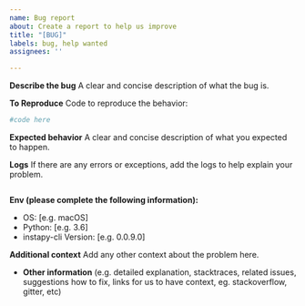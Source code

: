 ```yaml
---
name: Bug report
about: Create a report to help us improve
title: "[BUG]"
labels: bug, help wanted
assignees: ''

---
```


**Describe the bug**
A clear and concise description of what the bug is.

**To Reproduce**
Code to reproduce the behavior:

```python
#code here
```

**Expected behavior**
A clear and concise description of what you expected to happen.

**Logs**
If there are any errors or exceptions, add the logs to help explain your problem.
```

```

**Env (please complete the following information):**
 - OS: [e.g. macOS]
 - Python: [e.g. 3.6]
 - instapy-cli Version: [e.g. 0.0.9.0]

**Additional context**
Add any other context about the problem here.

* **Other information** (e.g. detailed explanation, stacktraces, related issues, suggestions how to fix, links for us to have context, eg. stackoverflow, gitter, etc)
